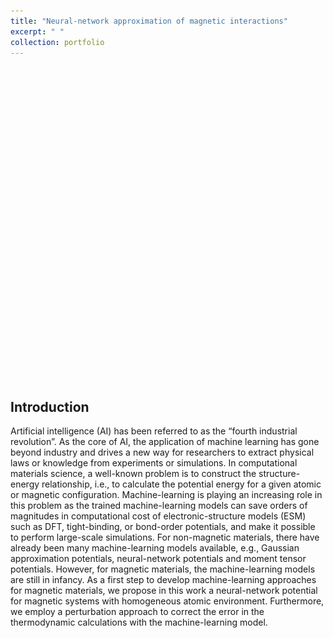 ```yaml
---
title: "Neural-network approximation of magnetic interactions"
excerpt: " "
collection: portfolio
---
```


<p align="center">
<img src="/images/magnetic_potential_neural_network.png" width="00" height="500" >
</p>

## Introduction

Artificial intelligence (AI) has been referred to as the “fourth industrial revolution”. As the core of AI, the application of machine learning has gone beyond industry
and drives a new way for researchers to extract physical laws or knowledge from experiments or simulations. In computational materials science, a well-known
problem is to construct the structure-energy relationship, i.e., to calculate the potential energy for a given atomic or magnetic configuration. Machine-learning is
playing an increasing role in this problem as the trained machine-learning models can save orders of magnitudes in computational cost of electronic-structure models
(ESM) such as DFT, tight-binding, or bond-order potentials, and make it possible to perform large-scale simulations. For non-magnetic materials, there
have already been many machine-learning models available, e.g., Gaussian approximation potentials, neural-network potentials and moment tensor
potentials. However, for magnetic materials, the machine-learning models are still in infancy. As a first step to develop machine-learning approaches for
magnetic materials, we propose in this work a neural-network potential for magnetic systems with homogeneous atomic environment. Furthermore, we employ
a perturbation approach to correct the error in the thermodynamic calculations with the machine-learning model.
